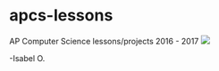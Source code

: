 # apcs-lessons
AP Computer Science lessons/projects 2016 - 2017
![](https://openclipart.org/image/800px/svg_to_png/202770/1412352682.png)

-Isabel O. 
